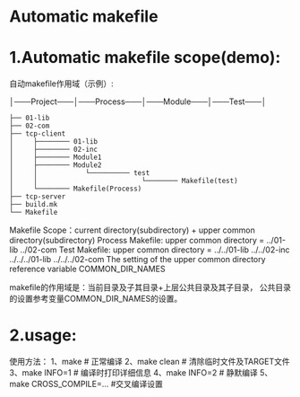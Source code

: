 
# Automatic makefile


# 1.Automatic makefile scope(demo):
自动makefile作用域（示例）:

 │───Project───│───Process───│───Module───│───Test───│

	├── 01-lib
	├── 02-com
	├── tcp-client
	│     ├──────── 01-lib
	│     ├──────── 02-inc
	│     ├──────── Module1
	│     ├──────── Module2
	│     │            └────────── test
	│     │                          └──────── Makefile(test)
	│     └──────── Makefile(Process)
	├── tcp-server
	├── build.mk
	└── Makefile

 Makefile Scope：current directory(subdirectory) + upper common directory(subdirectory)
 Process Makefile:
  		upper common directory = ../01-lib ../02-com
 Test Makefile:
 		upper common directory = ../../01-lib ../../02-inc ../../../01-lib ../../../02-com
 The setting of the upper common directory reference variable COMMON_DIR_NAMES
 
 makefile的作用域是：当前目录及子其目录+上层公共目录及其子目录，
 公共目录的设置参考变量COMMON_DIR_NAMES的设置。

# 2.usage:
使用方法： 
      1、make 				# 正常编译
      2、make clean 			# 清除临时文件及TARGET文件
      3、make INFO=1 			# 编译时打印详细信息
      4、make INFO=2 			# 静默编译
      5、make CROSS_COMPILE=... #交叉编译设置


